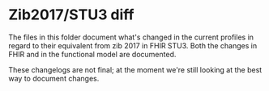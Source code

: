 # Zib2017/STU3 diff

The files in this folder document what's changed in the current profiles in regard to their equivalent from zib 2017 in FHIR STU3. Both the changes in FHIR and in the functional model are documented.

These changelogs are not final; at the moment we're still looking at the best way to document changes.
